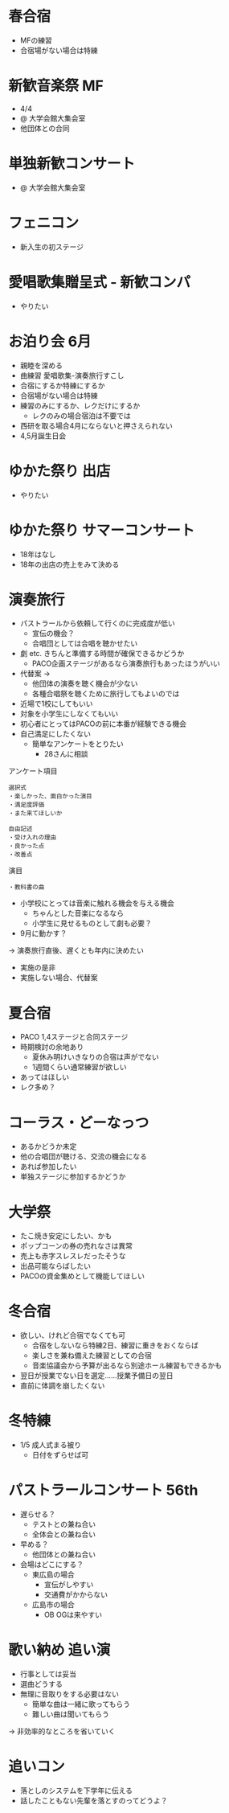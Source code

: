 # 春合宿

- MFの練習
- 合宿場がない場合は特練

# 新歓音楽祭 MF

- 4/4
- @ 大学会館大集会室
- 他団体との合同

# 単独新歓コンサート

- @ 大学会館大集会室

# フェニコン

- 新入生の初ステージ

# 愛唱歌集贈呈式 - 新歓コンパ

- やりたい

# お泊り会 6月

- 親睦を深める
- 曲練習 愛唱歌集-演奏旅行すこし
- 合宿にするか特練にするか
- 合宿場がない場合は特練
- 練習のみにするか、レクだけにするか
    - レクのみの場合宿泊は不要では
- 西研を取る場合4月にならないと押さえられない
- 4,5月誕生日会

# ゆかた祭り 出店

- やりたい

# ゆかた祭り サマーコンサート

- 18年はなし
- 18年の出店の売上をみて決める

# 演奏旅行

- パストラールから依頼して行くのに完成度が低い
    - 宣伝の機会？
    - 合唱団としては合唱を聴かせたい
- 劇 etc. きちんと準備する時間が確保できるかどうか
    - PACO企画ステージがあるなら演奏旅行もあったほうがいい
- 代替案 →
    - 他団体の演奏を聴く機会が少ない
    - 各種合唱祭を聴くために旅行してもよいのでは
- 近場で1校にしてもいい
- 対象を小学生にしなくてもいい
- 初心者にとってはPACOの前に本番が経験できる機会
- 自己満足にしたくない
    - 簡単なアンケートをとりたい
        - 28さんに相談

アンケート項目

```
選択式
・楽しかった、面白かった演目
・満足度評価
・また来てほしいか

自由記述
・受け入れの理由
・良かった点
・改善点
```

演目

```
・教科書の曲
```

- 小学校にとっては音楽に触れる機会を与える機会
    - ちゃんとした音楽になるなら
    - 小学生に見せるものとして劇も必要？
- 9月に動かす？

→ 演奏旅行直後、遅くとも年内に決めたい
- 実施の是非
- 実施しない場合、代替案

# 夏合宿

- PACO 1,4ステージと合同ステージ
- 時期検討の余地あり
    - 夏休み明けいきなりの合宿は声がでない
    - 1週間くらい通常練習が欲しい
- あってはほしい
- レク多め？

# コーラス・どーなっつ

- あるかどうか未定
- 他の合唱団が聴ける、交流の機会になる
- あれば参加したい
- 単独ステージに参加するかどうか

# 大学祭

- たこ焼き安定にしたい、かも
- ポップコーンの券の売れなさは異常
- 売上も赤字スレスレだったそうな
- 出品可能ならばしたい
- PACOの資金集めとして機能してほしい

# 冬合宿

- 欲しい、けれど合宿でなくても可
    - 合宿をしないなら特練2日、練習に重きをおくならば
    - 楽しさを兼ね備えた練習としての合宿
    - 音楽協議会から予算が出るなら別途ホール練習もできるかも
- 翌日が授業でない日を選定……授業予備日の翌日
- 直前に体調を崩したくない

# 冬特練

- 1/5 成人式まる被り
    - 日付をずらせば可

# パストラールコンサート 56th

- 遅らせる？
    - テストとの兼ね合い
    - 全体会との兼ね合い
- 早める？
    - 他団体との兼ね合い
- 会場はどこにする？
    - 東広島の場合
        - 宣伝がしやすい
        - 交通費がかからない
    - 広島市の場合
        - OB OGは来やすい

# 歌い納め 追い演

- 行事としては妥当
- 選曲どうする
- 無理に音取りをする必要はない
    - 簡単な曲は一緒に歌ってもらう
    - 難しい曲は聞いてもらう

→ 非効率的なところを省いていく

# 追いコン

- 落としのシステムを下学年に伝える
- 話したこともない先輩を落とすのってどうよ？
